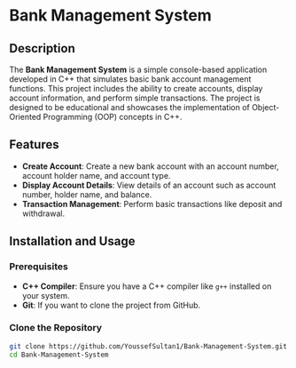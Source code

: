 # Bank Management System

## Description

The **Bank Management System** is a simple console-based application developed in C++ that simulates basic bank account management functions. This project includes the ability to create accounts, display account information, and perform simple transactions. The project is designed to be educational and showcases the implementation of Object-Oriented Programming (OOP) concepts in C++.

## Features

- **Create Account**: Create a new bank account with an account number, account holder name, and account type.
- **Display Account Details**: View details of an account such as account number, holder name, and balance.
- **Transaction Management**: Perform basic transactions like deposit and withdrawal.
  
## Installation and Usage

### Prerequisites

- **C++ Compiler**: Ensure you have a C++ compiler like `g++` installed on your system.
- **Git**: If you want to clone the project from GitHub.

### Clone the Repository

```bash
git clone https://github.com/YoussefSultan1/Bank-Management-System.git
cd Bank-Management-System

